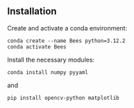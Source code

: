 ## Installation

Create and activate a conda environment:

```
conda create --name Bees python=3.12.2
conda activate Bees
```

Install the necessary modules:

```
conda install numpy pyyaml
```

and 

```
pip install opencv-python matplotlib
```